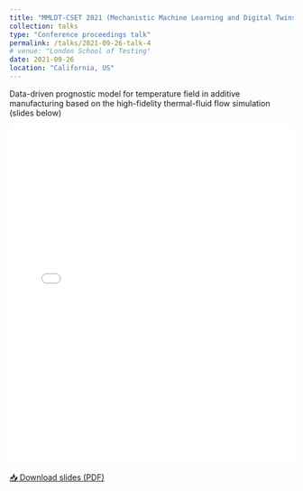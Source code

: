 ```yaml
---
title: "MMLDT-CSET 2021 (Mechanistic Machine Learning and Digital Twins for Computational Science, Engineering & Technology)"
collection: talks
type: "Conference proceedings talk"
permalink: /talks/2021-09-26-talk-4
# venue: "London School of Testing"
date: 2021-09-26
location: "California, US"
---
```


Data-driven prognostic model for temperature field in additive manufacturing based on the high-fidelity thermal-fluid flow simulation (slides below)

<iframe 
  src="files/slides3.pdf" 
  width="100%" 
  height="600px" 
  style="border: none;">
</iframe>

<p>
  <a href="files/slides3.pptx" download>📥 Download slides (PDF)</a>
</p>